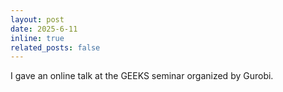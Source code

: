 ```yaml
---
layout: post
date: 2025-6-11
inline: true
related_posts: false
---
```



I gave an online talk at the GEEKS seminar organized by Gurobi.